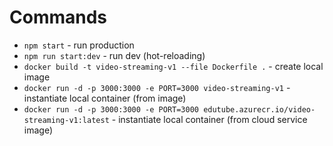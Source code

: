 # Commands
- `npm start` - run production
- `npm run start:dev` - run dev (hot-reloading)
- `docker build -t video-streaming-v1 --file Dockerfile .` - create local image
- `docker run -d -p 3000:3000 -e PORT=3000 video-streaming-v1` - instantiate local container (from image)
- `docker run -d -p 3000:3000 -e PORT=3000 edutube.azurecr.io/video-streaming-v1:latest` - instantiate local container (from cloud service image)